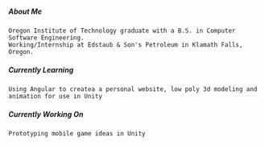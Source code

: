 ##### About Me
    Oregon Institute of Technology graduate with a B.S. in Computer Software Engineering.
    Working/Internship at Edstaub & Son's Petroleum in Klamath Falls, Oregon.
##### Currently Learning
    Using Angular to createa a personal website, low poly 3d modeling and animation for use in Unity 
##### Currently Working On
    Prototyping mobile game ideas in Unity
    

